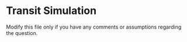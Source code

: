 # Transit Simulation

Modify this file only if you have any comments or assumptions regarding the question.

